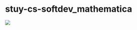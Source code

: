 # stuy-cs-softdev_mathematica

![](https://raw.githubusercontent.com/ALiceRabbit365/github-stats/master/generated/languages.svg#gh-dark-mode-only)
